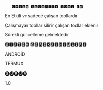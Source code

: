        🅲🆈🅱🅴🆁 🆂🅴🅲🆄🆁🅸🆃🆈 🆃🅾🅾🅻 🆃🆁

En Etkili ve sadece çalışan toollardır 

Çalışmayan toollar silinir çalışan toollar eklenir

Sürekli güncelleme gelmektedir 


🆂🅸🆂🆃🅴🅼 🅶🅴🆁🅴🅺🆂🅸🅽🅸🅼🅻🅴🆁🅸 

ANDROİD

TERMUX

🅢🅤🅡🅤🅜

1.0 
